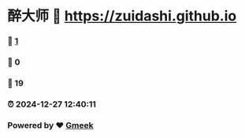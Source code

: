 # 醉大师 :link: https://zuidashi.github.io 
### :page_facing_up: [1](https://zuidashi.github.io/tag.html) 
### :speech_balloon: 0 
### :hibiscus: 19 
### :alarm_clock: 2024-12-27 12:40:11 
### Powered by :heart: [Gmeek](https://github.com/Meekdai/Gmeek)
